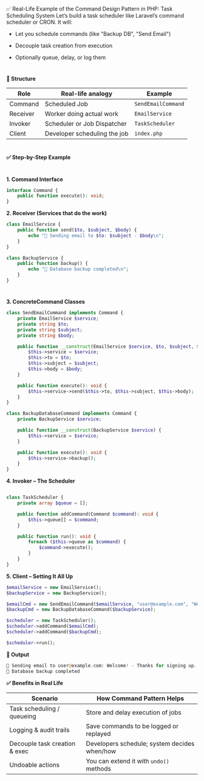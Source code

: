 ✅ Real-Life Example of the Command Design Pattern in PHP: Task Scheduling System
Let’s build a task scheduler like Laravel’s command scheduler or CRON. It will:

- Let you schedule commands (like "Backup DB", "Send Email")

- Decouple task creation from execution

- Optionally queue, delay, or log them

#

**🧱 Structure**

| Role     | Real-life analogy            | Example            |
| -------- | ---------------------------- | ------------------ |
| Command  | Scheduled Job                | `SendEmailCommand` |
| Receiver | Worker doing actual work     | `EmailService`     |
| Invoker  | Scheduler or Job Dispatcher  | `TaskScheduler`    |
| Client   | Developer scheduling the job | `index.php`        |

#

**✅ Step-by-Step Example**

#

**1. Command Interface**

```php
interface Command {
    public function execute(): void;
}

```

**2. Receiver (Services that do the work)**
```php
class EmailService {
    public function send($to, $subject, $body) {
        echo "📧 Sending email to $to: $subject - $body\n";
    }
}

class BackupService {
    public function backup() {
        echo "💾 Database backup completed\n";
    }
}

```

#

**3. ConcreteCommand Classes**

```php
class SendEmailCommand implements Command {
    private EmailService $service;
    private string $to;
    private string $subject;
    private string $body;

    public function __construct(EmailService $service, $to, $subject, $body) {
        $this->service = $service;
        $this->to = $to;
        $this->subject = $subject;
        $this->body = $body;
    }

    public function execute(): void {
        $this->service->send($this->to, $this->subject, $this->body);
    }
}

class BackupDatabaseCommand implements Command {
    private BackupService $service;

    public function __construct(BackupService $service) {
        $this->service = $service;
    }

    public function execute(): void {
        $this->service->backup();
    }
}

```

**4. Invoker – The Scheduler**

```php

class TaskScheduler {
    private array $queue = [];

    public function addCommand(Command $command): void {
        $this->queue[] = $command;
    }

    public function run(): void {
        foreach ($this->queue as $command) {
            $command->execute();
        }
    }
}

```

**5. Client – Setting It All Up**
```php
$emailService = new EmailService();
$backupService = new BackupService();

$emailCmd = new SendEmailCommand($emailService, "user@example.com", "Welcome!", "Thanks for signing up.");
$backupCmd = new BackupDatabaseCommand($backupService);

$scheduler = new TaskScheduler();
$scheduler->addCommand($emailCmd);
$scheduler->addCommand($backupCmd);

$scheduler->run();

```

**🧾 Output**

```php
📧 Sending email to user@example.com: Welcome! - Thanks for signing up.
💾 Database backup completed

```
**✅ Benefits in Real Life**

| Scenario                      | How Command Pattern Helps                    |
| ----------------------------- | -------------------------------------------- |
| Task scheduling / queueing    | Store and delay execution of jobs            |
| Logging & audit trails        | Save commands to be logged or replayed       |
| Decouple task creation & exec | Developers schedule; system decides when/how |
| Undoable actions              | You can extend it with `undo()` methods      |


